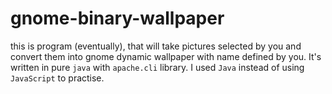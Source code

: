# gnome-binary-wallpaper

this is program (eventually), that will take pictures selected by you and convert them into gnome dynamic wallpaper with name defined by you. It's written in pure `java` with `apache.cli` library.
I used `Java` instead of using `JavaScript` to practise. 
